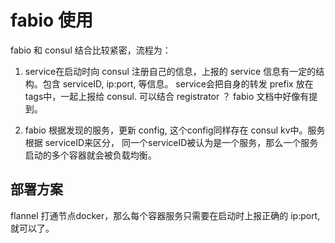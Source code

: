 # fabio 使用

fabio 和 consul 结合比较紧密，流程为：

1. service在启动时向 consul 注册自己的信息，上报的 service 信息有一定的结构。包含 serviceID, ip:port, 等信息。 service会把自身的转发 prefix 放在tags中，一起上报给 consul.
可以结合 registrator ？ fabio 文档中好像有提到。

2. fabio 根据发现的服务，更新 config, 这个config同样存在 consul kv中。服务根据 serviceID来区分， 同一个serviceID被认为是一个服务，那么一个服务启动的多个容器就会被负载均衡。


## 部署方案

flannel 打通节点docker，那么每个容器服务只需要在启动时上报正确的 ip:port, 就可以了。
